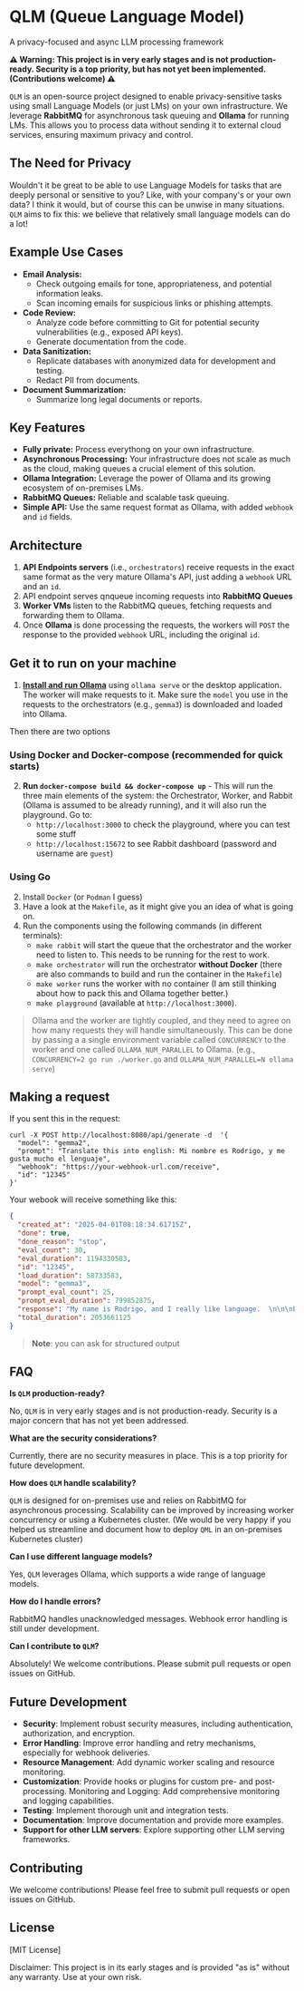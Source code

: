 # QLM (Queue Language Model) 

A privacy-focused and async LLM processing framework

**⚠️ Warning: This project is in very early stages and is not production-ready. Security is a top priority, but has not yet been implemented. (Contributions welcome) ⚠️**

`QLM` is an open-source project designed to enable privacy-sensitive tasks using small Language Models (or just LMs) on your own infrastructure. We leverage **RabbitMQ** for asynchronous task queuing and **Ollama** for running LMs. This allows you to process data without sending it to external cloud services, ensuring maximum privacy and control.

## The Need for Privacy

Wouldn't it be great to be able to use Language Models for tasks that are deeply personal 
or sensitive to you? Like, with your company's or your own data? I think it would, 
but of course this can be unwise in many situations. `QLM` aims to fix this: we believe 
that relatively small language models can do a lot!

## Example Use Cases

* **Email Analysis:**
    * Check outgoing emails for tone, appropriateness, and potential information leaks.
    * Scan incoming emails for suspicious links or phishing attempts.
* **Code Review:**
    * Analyze code before committing to Git for potential security vulnerabilities (e.g., exposed API keys).
    * Generate documentation from the code.
* **Data Sanitization:**
    * Replicate databases with anonymized data for development and testing.
    * Redact PII from documents.
* **Document Summarization:**
    * Summarize long legal documents or reports.

## Key Features

* **Fully private:** Process everythong on your own infrastructure.
* **Asynchronous Processing:** Your infrastructure does not scale as much as the cloud, making queues a crucial element of this solution.
* **Ollama Integration:** Leverage the power of Ollama and its growing ecosystem of on-premises LMs.
* **RabbitMQ Queues:** Reliable and scalable task queuing.
* **Simple API:** Use the same request format as Ollama, with added `webhook` and `id` fields.


## Architecture

1.  **API Endpoints servers** (i.e., `orchestrators`) receive requests in the exact same format as the very mature Ollama's API, just adding a `webhook` URL and an `id`.
2.  API endpoint serves qnqueue incoming requests into **RabbitMQ Queues** 
3.  **Worker VMs** listen to the RabbitMQ queues, fetching requests and forwarding them to Ollama.
4.  Once **Ollama** is done processing the requests, the workers will `POST` the response to the provided `webhook` URL, including the original `id`.


## Get it to run on your machine

1. **[Install and run Ollama](https://github.com/ollama/ollama)** using `ollama serve` or the desktop application. The worker will make requests to it. Make sure the `model` you use in the requests to the orchestrators (e.g., `gemma3`) is downloaded and loaded into Ollama. 

Then there are two options

### Using Docker and Docker-compose (recommended for quick starts)

2. **Run `docker-compose build && docker-compose up`** - This will run the three main elements of the system: the Orchestrator, Worker, and Rabbit (Ollama is assumed to be already running), and it will also run the playground. Go to:
    * `http://localhost:3000` to check the playground, where you can test some stuff
    * `http://localhost:15672` to see Rabbit dashboard (password and username are `guest`)


### Using Go

2. Install `Docker` (or `Podman` I guess)
3. Have a look at the `Makefile`, as it might give you an idea of what is going on.
4. Run the components using the following commands (in different terminals):
    * `make rabbit` will start the queue that the orchestrator and the worker need to listen to. This needs to be running for the rest to work.
    * `make orchestrator` will run the orchestrator **without Docker** (there are also commands to build and run the container in the `Makefile`)
    * `make worker` runs the worker with no container (I am still thinking about how to pack this and Ollama together better.)    
    * `make playground` (available at `http://localhost:3000`).

> Ollama and the worker are tightly coupled, and they need to agree on how many requests they will handle simultaneously. This can be done by passing a a single environment variable called `CONCURRENCY` to the worker and one called `OLLAMA_NUM_PARALLEL` to Ollama. (e.g., `CONCURRENCY=2 go run ./worker.go` and `OLLAMA_NUM_PARALLEL=N ollama serve`)

## Making a request

If you sent this in the request:

```shell
curl -X POST http://localhost:8080/api/generate -d  '{
  "model": "gemma2",
  "prompt": "Translate this into english: Mi nombre es Rodrigo, y me gusta mucho el lenguaje",
  "webhook": "https://your-webhook-url.com/receive",
  "id": "12345"
}'
```

Your webook will receive something like this:

```json
{  
  "created_at": "2025-04-01T08:18:34.61715Z",
  "done": true,
  "done_reason": "stop",
  "eval_count": 30,
  "eval_duration": 1194330583,
  "id": "12345",
  "load_duration": 58733583,
  "model": "gemma3",
  "prompt_eval_count": 25,
  "prompt_eval_duration": 799852875,
  "response": "My name is Rodrigo, and I really like language.  \n\n\nLet me know if you have any other phrases you'd like translated! 😊",
  "total_duration": 2053661125
}
```
> **Note**: you can ask for structured output

## FAQ

**Is `QLM` production-ready?**

No, `QLM` is in very early stages and is not production-ready. Security is a major concern that has not yet been addressed.

**What are the security considerations?**

Currently, there are no security measures in place. This is a top priority for future development.

**How does `QLM` handle scalability?**

`QLM` is designed for on-premises use and relies on RabbitMQ for asynchronous processing. Scalability can be improved by increasing worker concurrency or using a Kubernetes cluster. (We would be very happy if you helped us streamline and document how to deploy `QML` in an on-premises Kubernetes cluster)

**Can I use different language models?**

Yes, `QLM` leverages Ollama, which supports a wide range of language models.

**How do I handle errors?**

RabbitMQ handles unacknowledged messages. Webhook error handling is still under development.

**Can I contribute to `QLM`?**

Absolutely! We welcome contributions. Please submit pull requests or open issues on GitHub.

## Future Development
* **Security**: Implement robust security measures, including authentication, authorization, and encryption.
* **Error Handling**: Improve error handling and retry mechanisms, especially for webhook deliveries.
* **Resource Management**: Add dynamic worker scaling and resource monitoring.
* **Customization**: Provide hooks or plugins for custom pre- and post-processing.
Monitoring and Logging: Add comprehensive monitoring and logging capabilities.
* **Testing**: Implement thorough unit and integration tests.
* **Documentation**: Improve documentation and provide more examples.
* **Support for other LLM servers**: Explore supporting other LLM serving frameworks.

## Contributing

We welcome contributions! Please feel free to submit pull requests or open issues on GitHub.

## License
[MIT License]

Disclaimer: This project is in its early stages and is provided "as is" without any warranty. Use at your own risk.